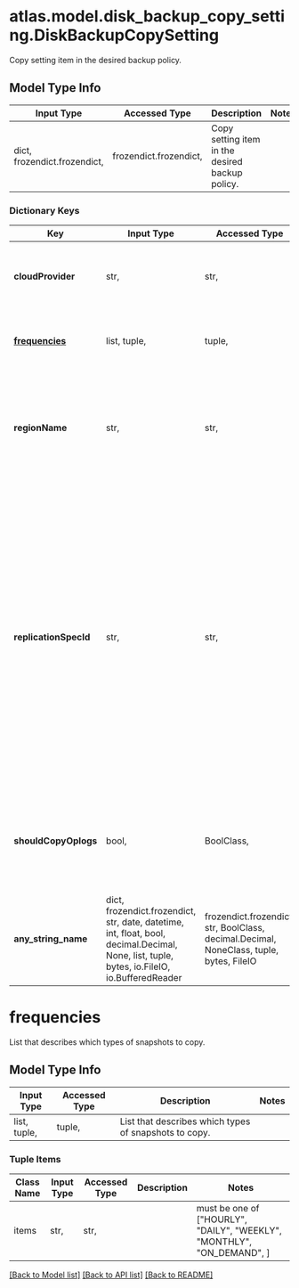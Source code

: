 # atlas.model.disk_backup_copy_setting.DiskBackupCopySetting

Copy setting item in the desired backup policy.

## Model Type Info
Input Type | Accessed Type | Description | Notes
------------ | ------------- | ------------- | -------------
dict, frozendict.frozendict,  | frozendict.frozendict,  | Copy setting item in the desired backup policy. | 

### Dictionary Keys
Key | Input Type | Accessed Type | Description | Notes
------------ | ------------- | ------------- | ------------- | -------------
**cloudProvider** | str,  | str,  | Human-readable label that identifies the cloud provider that stores the snapshot copy. | [optional] must be one of ["AWS", "AZURE", "GCP", ] 
**[frequencies](#frequencies)** | list, tuple,  | tuple,  | List that describes which types of snapshots to copy. | [optional] 
**regionName** | str,  | str,  | Target region to copy snapshots belonging to replicationSpecId to. Please supply the &#x27;Atlas Region&#x27; which can be found under [Cloud Providers](https://www.mongodb.com/docs/atlas/reference/cloud-providers/) &#x27;regions&#x27; link. | [optional] 
**replicationSpecId** | str,  | str,  | Unique 24-hexadecimal digit string that identifies the replication object for a zone in a cluster. For global clusters, there can be multiple zones to choose from. For sharded clusters and replica set clusters, there is only one zone in the cluster. To find the Replication Spec Id, do a GET request to Return One Cluster in One Project and consult the replicationSpecs array [Return One Cluster in One Project](#operation/getLegacyCluster). | [optional] 
**shouldCopyOplogs** | bool,  | BoolClass,  | Flag that indicates whether to copy the oplogs to the target region. You can use the oplogs to perform point-in-time restores. | [optional] 
**any_string_name** | dict, frozendict.frozendict, str, date, datetime, int, float, bool, decimal.Decimal, None, list, tuple, bytes, io.FileIO, io.BufferedReader | frozendict.frozendict, str, BoolClass, decimal.Decimal, NoneClass, tuple, bytes, FileIO | any string name can be used but the value must be the correct type | [optional]

# frequencies

List that describes which types of snapshots to copy.

## Model Type Info
Input Type | Accessed Type | Description | Notes
------------ | ------------- | ------------- | -------------
list, tuple,  | tuple,  | List that describes which types of snapshots to copy. | 

### Tuple Items
Class Name | Input Type | Accessed Type | Description | Notes
------------- | ------------- | ------------- | ------------- | -------------
items | str,  | str,  |  | must be one of ["HOURLY", "DAILY", "WEEKLY", "MONTHLY", "ON_DEMAND", ] 

[[Back to Model list]](../../README.md#documentation-for-models) [[Back to API list]](../../README.md#documentation-for-api-endpoints) [[Back to README]](../../README.md)

